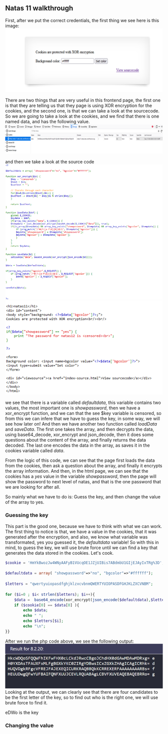 ## Natas 11 walkthrough

First, after we put the correct credentials, the first thing we see here is this image:
![alt text](frontend.png)

There are two things that are very useful in this frontend page, the first one is that they are telling us that they page is using XOR encryption for the cookies, and the second one, is that we can take a look at the sourcecode. 
So we are going to take a look at the cookies, and we find that there is one named data, and has the following value. 
![alt text](cookies.png)

and then we take a look at the source code
![alt text](code1.png)
![alt text](code2.png)

we see that there is a variable called *defaultdata*, this variable contains two values, the most important one is *showpassword*, then we have a xor_encrypt function, and we can that the see $key variable is censored, so from this we can infere that we have to guess the key, in some way, we will see how later on!
And then we have another two function called *loadData* and *saveData*. The first one takes the array, and then decrypts the data, using base64_decode, xor_encrypt and json_decode, then it does some questions about the content of the array, and finally returns the data decoded.
The last one encodes the data in the array, as saves it in the cookies variable called *data*.

From the logic of this code, we can see that the page first loads the data from the cookies, then ask a question about the array, and finally it encrypts the array information. 
And then, in the html page, we can see that the cookies has a *yes* value in the variable *showpassword*, then the page will show the password to next level of natas, and that is the one password that we are looking for after all. 

So mainly what we have to do is: Guess the key, and then change the value of the array to yes.

### Guessing the key
This part is the good one, because we have to think with what we can work. The first thing to notice is that, we have a value in the cookies, that it was generated after the encryption, and also, we know what variable was transformated, yes you guessed it, the *defaultdata* variable!
So with this in mind, to guess the key, we will use brute force until we can find a key that generates the data stored in the cookies. Let's cook. 

```php
$cookie = 'HmYkBwozJw4WNyAAFyB1VUcqOE1JZjUIBis7ABdmbU1GIjEJAyIxTRg%3D';

$defaultdata = array( "showpassword"=>"no", "bgcolor"=>"#ffffff");

$letters = "qwertyuiopasdfghjklzxcvbnmQWERTYUIOPASDFGHJKLZXCVNBM";

for ($i=0 ; $i< strlen($letters); $i++){
	$data =  base64_encode(xor_encrypt(json_encode($defaultdata),$letters[$i]));
	if ($cookie[0] == $data[0] ){
		echo $data;
		echo " ";
		echo $letters[$i];
		echo "\n";
}}
```
After we run the php code above, we see the following output:
![alt text](output1.png)
Looking at the output, we can clearly see that there are four candidates to be the first letter of the key, so to find out who is the right one, we will use brute force to find it.

eDWo is the key
### Changing the value